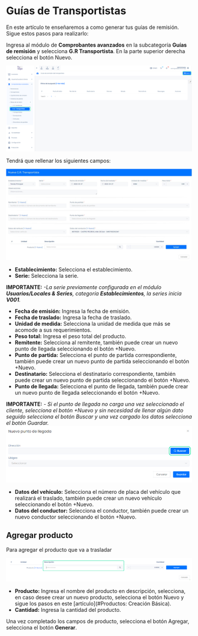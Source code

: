 # Guías de Transportistas

En este artículo te enseñaremos a como generar tus guías de remisión. Sigue estos pasos para realizarlo:

Ingresa al módulo de **Comprobantes avanzados** en la subcategoría **Guías de remisión** y selecciona **G.R Transportista**. En la parte superior derecha selecciona el botón Nuevo.

![Alt text](img/guiatransportista1.jpg)

Tendrá que rellenar los siguientes campos:

![Alt text](img/guiatransportista2.jpg)

- **Establecimiento:** Selecciona el establecimiento.
- **Serie:** Selecciona la serie.

**IMPORTANTE:**
*-La serie previamente configurada en el módulo **Usuarios/Locales & Series**, categoría **Establecimientos**, la series inicia **V001**.*

- **Fecha de emisión:** Ingresa la fecha de emisión.
- **Fecha de traslado:** Ingresa la fecha de traslado.
- **Unidad de medida:** Selecciona la unidad de medida que más se acomode a sus requerimientos.
- **Peso total:** Ingresa el peso total del producto.
- **Remitente:** Selecciona al remitente, también puede crear un nuevo punto de llegada seleccionando el botón +Nuevo.
- **Punto de partida:** Selecciona el punto de partida correspondiente, también puede crear un nuevo punto de partida seleccionando el botón +Nuevo.
- **Destinatario:** Selecciona el destinatario correspondiente, también puede crear un nuevo punto de partida seleccionando el botón +Nuevo.
- **Punto de llegada:** Selecciona el punto de llegada, también puede crear un nuevo punto de llegada seleccionando el botón +Nuevo.

**IMPORTANTE:**
*- Si el punto de llegada no carga una vez seleccionado el cliente, selecciona el botón +Nuevo y sin necesidad de llenar algún dato seguido selecciona el botón Buscar y una vez cargado los datos selecciona el botón Guardar.*
![Alt text](img/guiactualizada4.jpg)

- **Datos del vehículo:** Selecciona el número de placa del vehículo que realizará el traslado, también puede crear un nuevo vehículo seleccionando el botón +Nuevo.
- **Datos del conductor:** Selecciona el conductor, también puede crear un nuevo conductor seleccionando el botón +Nuevo.

## Agregar producto

Para agregar el producto que va a trasladar

![Alt text](img/remisin3.jpg)

- **Producto:** Ingresa el nombre del producto en descripción, selecciona, en caso desee crear un nuevo producto, selecciona el botón Nuevo y sigue los pasos en este [artículo](#Productos: Creación Básica).
- **Cantidad:** Ingresa la cantidad del producto.

Una vez completado los campos de producto, selecciona el botón Agregar, selecciona el botón **Generar**.
